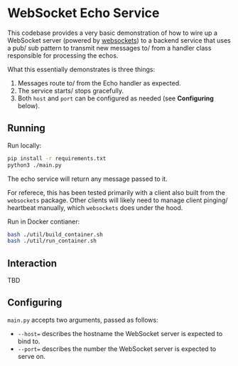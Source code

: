 # WebSocket Echo Service

This codebase provides a very basic demonstration of how to wire up a WebSocket
server (powered by [websockets](https://websockets.readthedocs.io/en/stable/)) 
to a backend service that uses a pub/ sub pattern to transmit new messages to/ 
from a handler class responsible for processing the echos.

What this essentially demonstrates is three things:

1. Messages route to/ from the Echo handler as expected.
2. The service starts/ stops gracefully.
3. Both `host` and `port` can be configured as needed (see **Configuring** 
below).


## Running

Run locally:

```sh
pip install -r requirements.txt
python3 ./main.py
```

The echo service will return any message passed to it.

For referece, this has been tested primarily with a client also built from the 
`websockets` package. Other clients will likely need to manage client pinging/ 
heartbeat manually, which `websockets` does under the hood.

Run in Docker contianer:

```sh
bash ./util/build_container.sh
bash ./util/run_container.sh
```

## Interaction
TBD

## Configuring

`main.py` accepts two arguments, passed as follows:

- `--host=` describes the hostname the WebSocket server is expected to bind to.
- `--port=` describes the number the WebSocket server is expected to serve on.